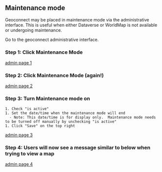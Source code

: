 

## Maintenance mode

Geoconnect may be placed in maintenance mode via the administrative interface.  This is useful when either Dataverse or WorldMap is not available or undergoing maintenance.

Go to the geoconnect administrative interface.

### Step 1: Click Maintenance Mode
[admin page 1](readme_imgs/maint_mode_01.png?raw=true "admin page 1")
### Step 2: Click Maintenance Mode (again!)
[admin page 2](readme_imgs/maint_mode_02.png?raw=true "admin page 2")
### Step 3: Turn Maintenance mode on
    1. Check "is active"
    1. Set the date/time when the maintenance mode will end
      - Note: This date/time is for display only.  Maintenance mode needs to be turned off manually by unchecking "is active"
    1. Click "Save" on the top right
[admin page 3](readme_imgs/maint_mode_03.png?raw=true "admin page 3")
### Step 4: Users will now see a message similar to below when trying to view a map
[admin page 4](readme_imgs/maint_mode_04.png?raw=true "admin page 4")
